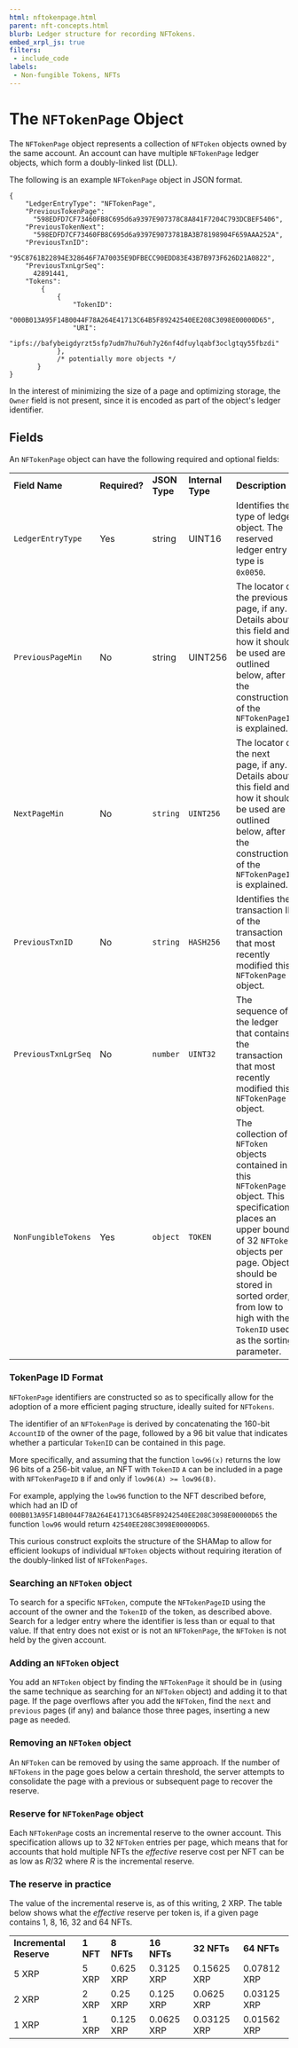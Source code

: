 ```yaml
---
html: nftokenpage.html
parent: nft-concepts.html
blurb: Ledger structure for recording NFTokens.
embed_xrpl_js: true
filters:
 - include_code
labels:
 - Non-fungible Tokens, NFTs
---
```

# The `NFTokenPage` Object

The `NFTokenPage` object represents a collection of `NFToken` objects owned by the same account. An account can have multiple `NFTokenPage` ledger objects, which form a doubly-linked list (DLL).

The following is an example `NFTokenPage` object in JSON format.


```
{
    "LedgerEntryType": "NFTokenPage",
    "PreviousTokenPage":
      "598EDFD7CF73460FB8C695d6a9397E907378C8A841F7204C793DCBEF5406",
    "PreviousTokenNext": 
      "598EDFD7CF73460FB8C695d6a9397E9073781BA3B78198904F659AAA252A",
    "PreviousTxnID": 
      "95C8761B22894E328646F7A70035E9DFBECC90EDD83E43B7B973F626D21A0822",
    "PreviousTxnLgrSeq": 
      42891441,
    "Tokens":
        {
            {
                "TokenID": 
                  "000B013A95F14B0044F78A264E41713C64B5F89242540EE208C3098E00000D65",
                "URI":
                  "ipfs://bafybeigdyrzt5sfp7udm7hu76uh7y26nf4dfuylqabf3oclgtqy55fbzdi"
            },
            /* potentially more objects */
       }
}
```



In the interest of minimizing the size of a page and optimizing storage, the `Owner` field is not present, since it is encoded as part of the object's ledger identifier.


## Fields

An `NFTokenPage` object can have the following required and optional fields:


<table>
  <tr>
   <td><strong>Field Name</strong>
   </td>
   <td><strong>Required?</strong>
   </td>
   <td><strong>JSON Type</strong>
   </td>
   <td><strong>Internal Type</strong>
   </td>
   <td><strong>Description</strong>
   </td>
  </tr>
  <tr>
   <td><code>LedgerEntryType</code>
   </td>
   <td>Yes
   </td>
   <td>string
   </td>
   <td>UINT16
   </td>
   <td>Identifies the type of ledger object. The reserved ledger entry type is <code>0x0050</code>.
   </td>
  </tr>
  <tr>
   <td><code>PreviousPageMin</code>
   </td>
   <td>No
   </td>
   <td>string
   </td>
   <td>UINT256
   </td>
   <td>The locator of the previous page, if any. Details about this field and how it should be used are outlined below, after the construction of the <code>NFTokenPageID</code> is explained.
   </td>
  </tr>
  <tr>
   <td><code>NextPageMin</code>
   </td>
   <td>No
   </td>
   <td><code>string</code>
   </td>
   <td><code>UINT256</code>
   </td>
   <td>The locator of the next page, if any. Details about this field and how it should be used are outlined below, after the construction of the <code>NFTokenPageID</code> is explained.
   </td>
  </tr>
  <tr>
   <td><code>PreviousTxnID</code>
   </td>
   <td>No
   </td>
   <td><code>string</code>
   </td>
   <td><code>HASH256</code>
   </td>
   <td>Identifies the transaction ID of the transaction that most recently modified this <code>NFTokenPage</code> object.
   </td>
  </tr>
  <tr>
   <td><code>PreviousTxnLgrSeq</code>
   </td>
   <td>No
   </td>
   <td><code>number</code>
   </td>
   <td><code>UINT32</code>
   </td>
   <td>The sequence of the ledger that contains the transaction that most recently modified this <code>NFTokenPage</code> object.
   </td>
  </tr>
  <tr>
   <td><code>NonFungibleTokens</code>
   </td>
   <td>Yes
   </td>
   <td><code>object</code>
   </td>
   <td><code>TOKEN</code>
   </td>
   <td>The collection of <code>NFToken</code> objects contained in this <code>NFTokenPage</code> object. This specification places an upper bound of 32 <code>NFToken</code> objects per page. Objects should be stored in sorted order, from low to high with the <code>TokenID</code> used as the sorting parameter.
   </td>
  </tr>
</table>



### TokenPage ID Format

`NFTokenPage` identifiers are constructed so as to specifically allow for the adoption of a more efficient paging structure, ideally suited for `NFTokens`.

The identifier of an `NFTokenPage` is derived by concatenating the 160-bit `AccountID` of the owner of the page, followed by a 96 bit value that indicates whether a particular `TokenID` can be contained in this page.

More specifically, and assuming that the function `low96(x)` returns the low 96 bits of a 256-bit value, an NFT with `TokenID` `A` can be included in a page with `NFTokenPageID` `B` if and only if `low96(A) >= low96(B)`.

For example, applying the `low96` function to the NFT described before, which had an ID of `000B013A95F14B0044F78A264E41713C64B5F89242540EE208C3098E00000D65` the function `low96` would return `42540EE208C3098E00000D65`.

This curious construct exploits the structure of the SHAMap to allow for efficient lookups of individual `NFToken` objects without requiring iteration of the doubly-linked list of `NFTokenPages`.


### Searching an `NFToken` object

To search for a specific `NFToken`, compute the `NFTokenPageID` using the account of the owner and the `TokenID` of the token, as described above. Search for a ledger entry where the identifier is less than or equal to that value. If that entry does not exist or is not an `NFTokenPage`, the `NFToken` is not held by the given account.


### Adding an `NFToken` object

You add an `NFToken` object by finding the `NFTokenPage` it should be in (using the same technique as searching for an `NFToken` object) and adding it to that page. If the page overflows after you add the `NFToken`, find the `next` and `previous` pages (if any) and balance those three pages, inserting a new page as needed.


### Removing an `NFToken` object

An `NFToken` can be removed by using the same approach. If the number of `NFTokens` in the page goes below a certain threshold, the server attempts to consolidate the page with a previous or subsequent page to recover the reserve.


### Reserve for `NFTokenPage` object

Each `NFTokenPage` costs an incremental reserve to the owner account. This specification allows up to 32 `NFToken` entries per page, which means that for accounts that hold multiple NFTs the _effective_ reserve cost per NFT can be as low as _R_/32 where _R_ is the incremental reserve.


### The reserve in practice

The value of the incremental reserve is, as of this writing, 2 XRP. The table below shows what the _effective_ reserve per token is, if a given page contains 1, 8, 16, 32 and 64 NFTs.


<table>
  <tr>
   <td><strong>Incremental Reserve</strong>
   </td>
   <td><strong>1 NFT</strong>
   </td>
   <td><strong>8 NFTs</strong>
   </td>
   <td><strong>16 NFTs</strong>
   </td>
   <td><strong>32 NFTs</strong>
   </td>
   <td><strong>64 NFTs</strong>
   </td>
  </tr>
  <tr>
   <td>5 XRP
   </td>
   <td>5 XRP
   </td>
   <td>0.625 XRP
   </td>
   <td>0.3125 XRP
   </td>
   <td>0.15625 XRP
   </td>
   <td>0.07812 XRP
   </td>
  </tr>
  <tr>
   <td>2 XRP
   </td>
   <td>2 XRP
   </td>
   <td>0.25 XRP
   </td>
   <td>0.125 XRP
   </td>
   <td>0.0625 XRP
   </td>
   <td>0.03125 XRP
   </td>
  </tr>
  <tr>
   <td>1 XRP
   </td>
   <td>1 XRP
   </td>
   <td>0.125 XRP
   </td>
   <td>0.0625 XRP
   </td>
   <td>0.03125 XRP
   </td>
   <td>0.01562 XRP
   </td>
  </tr>
</table>

